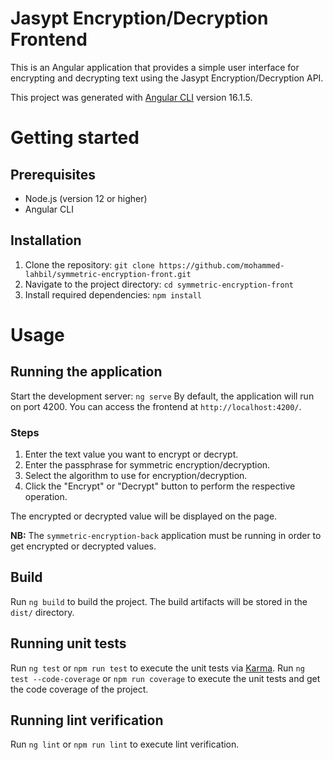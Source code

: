 # Jasypt Encryption/Decryption Frontend  
  
This is an Angular application that provides a simple user interface for encrypting and decrypting text using the Jasypt Encryption/Decryption API.  

This project was generated with [Angular CLI](https://github.com/angular/angular-cli) version 16.1.5.


# Getting started

## Prerequisites  
  
- Node.js (version 12 or higher)  
- Angular CLI  
  
## Installation

1. Clone the repository: `git clone https://github.com/mohammed-lahbil/symmetric-encryption-front.git`
2. Navigate to the project directory:  `cd symmetric-encryption-front`
3. Install required dependencies: `npm install`


# Usage
  
## Running the application  
  
Start the development server: `ng serve`
By default, the application will run on port 4200. You can access the frontend at `http://localhost:4200/`.  
  
### Steps  
  
1. Enter the text value you want to encrypt or decrypt.  
2. Enter the passphrase for symmetric encryption/decryption.  
3. Select the algorithm to use for encryption/decryption.  
4. Click the "Encrypt" or "Decrypt" button to perform the respective operation.  
  
The encrypted or decrypted value will be displayed on the page.  

__NB:__ The `symmetric-encryption-back` application must be running in order to get encrypted or decrypted values.

## Build

Run `ng build` to build the project. The build artifacts will be stored in the `dist/` directory.

## Running unit tests

Run `ng test` or `npm run test` to execute the unit tests via [Karma](https://karma-runner.github.io).
Run `ng test --code-coverage` or `npm run coverage` to execute the unit tests and get the code coverage of the project.

## Running lint verification

Run `ng lint` or `npm run lint` to execute lint verification.
